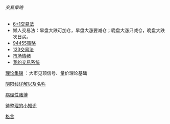 ###### 交易策略

- [6+1交易法](经济/股市/理论/6+1交易法.md) 
- 懒人交易法：早盘大跌可加仓，早盘大涨要减仓；晚盘大涨只减仓，晚盘大跌次日买。
- [94455策略](经济/股市/理论/94455.md)
- [123交易法](经济/股市/理论/123交易法.md)
- [市场情绪](经济/股市/理论/市场情绪.md)
- [我的交易系统](经济/股市/理论/我的交易系统.md)

[理论集锦](经济/股市/理论/理论集锦.md) ：大市见顶信号、量价理论基础

[阴阳线详解以及名称](https://stocksup.com/tw/c/11-%E9%99%B0%E9%99%BD%E7%B7%9A%E4%BA%A4%E6%98%93%E8%A9%B3%E8%A7%A3)

[病理性赌博](经济/股市/理论/病理性赌博.md)

[待整理的小知识](经济/股市/理论/小知识.md)

[格言](经济/股市/理论/格言.md)

